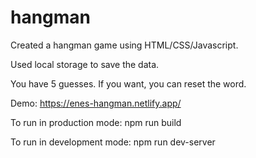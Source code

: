 # hangman

Created a hangman game using HTML/CSS/Javascript.

Used local storage to save the data.

You have 5 guesses. If you want, you can reset the word.

Demo: https://enes-hangman.netlify.app/

To run in production mode: npm run build

To run in development mode: npm run dev-server
